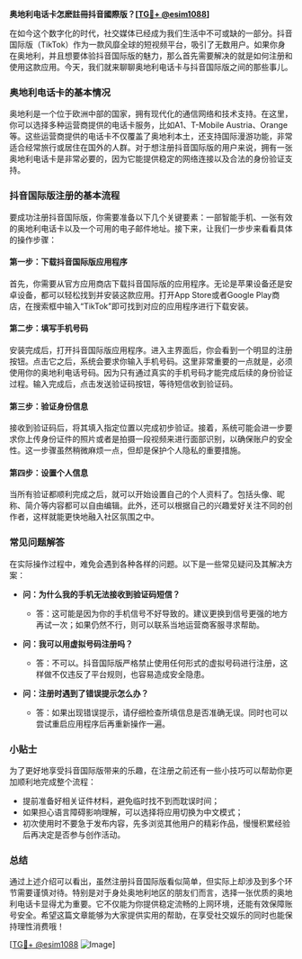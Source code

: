 **奥地利电话卡怎麽註冊抖音國際版？[[TG💪+ @esim1088](https://t.me/s/esim1088)]**

在如今这个数字化的时代，社交媒体已经成为我们生活中不可或缺的一部分。抖音国际版（TikTok）作为一款风靡全球的短视频平台，吸引了无数用户。如果你身在奥地利，并且想要体验抖音国际版的魅力，那么首先需要解决的就是如何注册和使用这款应用。今天，我们就来聊聊奥地利电话卡与抖音国际版之间的那些事儿。

### 奥地利电话卡的基本情况

奥地利是一个位于欧洲中部的国家，拥有现代化的通信网络和技术支持。在这里，你可以选择多种运营商提供的电话卡服务，比如A1、T-Mobile Austria、Orange等。这些运营商提供的电话卡不仅覆盖了奥地利本土，还支持国际漫游功能，非常适合经常旅行或居住在国外的人群。对于想注册抖音国际版的用户来说，拥有一张奥地利电话卡是非常必要的，因为它能提供稳定的网络连接以及合法的身份验证支持。

### 抖音国际版注册的基本流程

要成功注册抖音国际版，你需要准备以下几个关键要素：一部智能手机、一张有效的奥地利电话卡以及一个可用的电子邮件地址。接下来，让我们一步步来看看具体的操作步骤：

#### 第一步：下载抖音国际版应用程序
首先，你需要从官方应用商店下载抖音国际版的应用程序。无论是苹果设备还是安卓设备，都可以轻松找到并安装这款应用。打开App Store或者Google Play商店，在搜索框中输入“TikTok”即可找到对应的应用程序进行下载安装。

#### 第二步：填写手机号码
安装完成后，打开抖音国际版应用程序。进入主界面后，你会看到一个明显的注册按钮。点击它之后，系统会要求你输入手机号码。这里非常重要的一点就是，必须使用你的奥地利电话号码。因为只有通过真实的手机号码才能完成后续的身份验证过程。输入完成后，点击发送验证码按钮，等待短信收到验证码。

#### 第三步：验证身份信息
接收到验证码后，将其填入指定位置以完成初步验证。接着，系统可能会进一步要求你上传身份证件的照片或者是拍摄一段视频来进行面部识别，以确保账户的安全性。这一步骤虽然稍微麻烦一点，但却是保护个人隐私的重要措施。

#### 第四步：设置个人信息
当所有验证都顺利完成之后，就可以开始设置自己的个人资料了。包括头像、昵称、简介等内容都可以自由编辑。此外，还可以根据自己的兴趣爱好关注不同的创作者，这样就能更快地融入社区氛围之中。

### 常见问题解答

在实际操作过程中，难免会遇到各种各样的问题。以下是一些常见疑问及其解决方案：

- **问：为什么我的手机无法接收到验证码短信？**
  - 答：这可能是因为你的手机信号不好导致的。建议更换到信号更强的地方再试一次；如果仍然不行，则可以联系当地运营商客服寻求帮助。
  
- **问：我可以用虚拟号码注册吗？**
  - 答：不可以。抖音国际版严格禁止使用任何形式的虚拟号码进行注册，这样做不仅违反了平台规则，也容易造成安全隐患。

- **问：注册时遇到了错误提示怎么办？**
  - 答：如果出现错误提示，请仔细检查所填信息是否准确无误。同时也可以尝试重启应用程序后再重新操作一遍。

### 小贴士

为了更好地享受抖音国际版带来的乐趣，在注册之前还有一些小技巧可以帮助你更加顺利地完成整个流程：

- 提前准备好相关证件材料，避免临时找不到而耽误时间；
- 如果担心语言障碍影响理解，可以选择将应用切换为中文模式；
- 初次使用时不要急于发布内容，先多浏览其他用户的精彩作品，慢慢积累经验后再决定是否参与创作活动。

### 总结

通过上述介绍可以看出，虽然注册抖音国际版看似简单，但实际上却涉及到多个环节需要谨慎对待。特别是对于身处奥地利地区的朋友们而言，选择一张优质的奥地利电话卡显得尤为重要。它不仅能为你提供稳定流畅的上网环境，还能有效保障账号安全。希望这篇文章能够为大家提供实用的帮助，在享受社交娱乐的同时也能保持理性消费哦！

[[TG💪+ @esim1088](https://t.me/s/esim1088) ![Image](https://i.postimg.cc/4NQfJmqS/Snipaste-2025-05-13-00-14-12.png)]